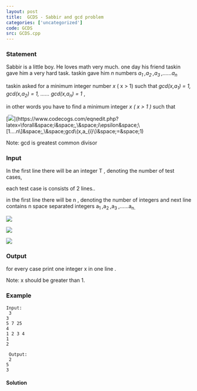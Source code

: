 ```yaml
---
layout: post
title:  GCDS - Sabbir and gcd problem
categories: ['uncategorized']
code: GCDS
src: GCDS.cpp
---
```


### **Statement**

Sabbir is a little boy. He loves math very much. one day his friend taskin
gave him a very hard task. taskin gave him _n_ numbers _a<sub>1
</sub>,a<sub>2 </sub>,a<sub>3 </sub>,......a<sub>n</sub>_ 

taskin asked for a minimum integer number _x_ ( x > 1) such that
_gcd(x,a<sub>1</sub>) = 1, gcd(x,a<sub>2</sub>) = 1, ......
gcd(x,a<sub>n</sub>) = 1_ ,

in other words you have to find a minimum integer __x_ ( x > 1 )_ such
that

[![](https://latex.codecogs.com/gif.latex?\forall&space;i&space;,\&space;i\epsilon&space;\[1....n\]&space;,\&space;gcd\(x,a_{i}\)&space;=&space;1)](https://www.codecogs.com/eqnedit.php?latex=\forall&space;i&space;,\&space;i\epsilon&space;\[1....n\]&space;,\&space;gcd\(x,a_{i}\)&space;=&space;1)

Note: gcd is greatest common divisor

### Input

In the first line there will be an integer T , denoting the number of test
cases,

each test case is consists of 2 lines..

in the first line there will be n , denoting the number of integers and
next line contains n space separated  integers a<sub>1
</sub>,a<sub>2 </sub>,a<sub>3 </sub>,......a<sub>n.</sub>

[![](https://latex.codecogs.com/gif.latex?1&space;\leq&space;T&space;\leq&space;10)](https://www.codecogs.com/eqnedit.php?latex=1&space;\leq&space;T&space;\leq&space;10)

[![](https://latex.codecogs.com/gif.latex?1&space;\leq&space;n&space;\leq&space;10^{5})](https://www.codecogs.com/eqnedit.php?latex=1&space;\leq&space;n&space;\leq&space;10^{5})

[](https://www.codecogs.com/eqnedit.php?latex=1&space;\leq&space;n&space;\leq&space;10^{5})
[![](https://latex.codecogs.com/gif.latex?1&space;\leq&space;a_{i}&space;\leq&space;10^{7})](https://www.codecogs.com/eqnedit.php?latex=1&space;\leq&space;a_{i}&space;\leq&space;10^{7})

### Output

for every case print one integer x in one line .

Note: x should be greater than 1.

### Example

    
    
    Input:  
     3  
    3  
    5 7 25  
    4  
    1 2 3 4  
    1  
    2  
      
     Output:  
     2  
    5  
    3



#### **Solution**



